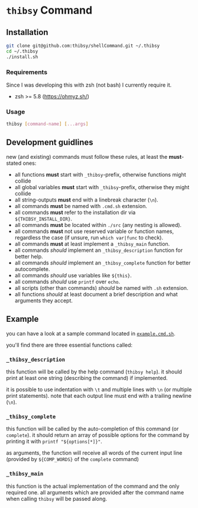 # `thibsy` Command

## Installation

```bash
git clone git@github.com:thibsy/shellCommand.git ~/.thibsy
cd ~/.thibsy 
./install.sh
```

### Requirements

Since I was developing this with zsh (not bash) I currently require it. 

- zsh >= 5.8 (https://ohmyz.sh/)

### Usage

```bash
thibsy [command-name] [...args]
```

## Development guidlines

new (and existing) commands must follow these rules, at least the **must**-stated ones:

- all functions **must** start with `_thibsy`-prefix, otherwise functions might collide
- all global variables **must** start with `_thibsy`-prefix, otherwise they might collide
- all string-outputs **must** end with a linebreak character (`\n`).
- all commands **must** be named with `.cmd.sh` extension.
- all commands **must** refer to the installation dir via `${THIBSY_INSTALL_DIR}`.
- all commands **must** be located within `./src` (any nesting is allowed).
- all commands **must** not use reserved variable or function names, regardless the case (if unsure,
  run `which var|func` to check).
- all commands **must** at least implement a `_thibsy_main` function.
- all commands _should_ implement an `_thibsy_description` function for better help.
- all commands _should_ implement an `_thibsy_complete` function for better autocomplete.
- all commands _should_ use variables like `${this}`.
- all commands _should_ use `printf` over `echo`.
- all scripts (other than commands) _should_ be named with `.sh` extension.
- all functions _should_ at least document a brief description and what arguments they accept.

## Example

you can have a look at a sample command located in [`example.cmd.sh`](example.cmd.sh).

you'll find there are three essential functions called:

### `_thibsy_description`

this function will be called by the help command (`thibsy help`). it should print at least one string (describing the
command) if implemented.

it is possible to use indentation with `\t` and multiple lines with `\n` (or multiple print statements). note that each
output line must end with a trailing newline (`\n`).

### `_thibsy_complete`

this function will be called by the auto-completion of this command (or `complete`). it should return an array of
possible options for the command by printing it with `printf "${options[*]}"`.

as arguments, the function will receive all words of the current input line (provided by `${COMP_WORDS}` of
the `complete` command)

### `_thibsy_main`

this function is the actual implementation of the command and the only required one. all arguments which are provided
after the command name when calling `thibsy` will be passed along.
